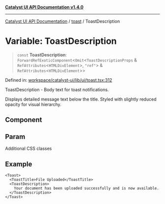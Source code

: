 [**Catalyst UI API Documentation v1.4.0**](../../README.md)

---

[Catalyst UI API Documentation](../../README.md) / [toast](../README.md) / ToastDescription

# Variable: ToastDescription

> `const` **ToastDescription**: `ForwardRefExoticComponent`\<`Omit`\<`ToastDescriptionProps` & `RefAttributes`\<`HTMLDivElement`\>, `"ref"`\> & `RefAttributes`\<`HTMLDivElement`\>\>

Defined in: [workspace/catalyst-ui/lib/ui/toast.tsx:312](https://github.com/TheBranchDriftCatalyst/catalyst-ui/blob/main/lib/ui/toast.tsx#L312)

ToastDescription - Body text for toast notifications.

Displays detailed message text below the title. Styled with
slightly reduced opacity for visual hierarchy.

## Component

## Param

Additional CSS classes

## Example

```tsx
<Toast>
  <ToastTitle>File Uploaded</ToastTitle>
  <ToastDescription>
    Your document has been uploaded successfully and is now available.
  </ToastDescription>
</Toast>
```
